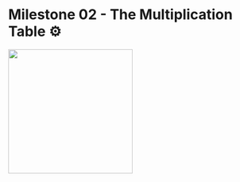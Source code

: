 # Milestone 02 - The Multiplication Table ⚙️
<img src="https://github.com/enesozmus/MultiplicationTable/assets/94680591/79b79ea9-e755-4a9e-80b5-888a47c0e3db" width="250">
